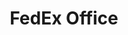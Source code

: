 ---
title: "FedEx Office"
url: /colorado-springs/fedex-office-citadel-drive-east/
shop: copyshop
---